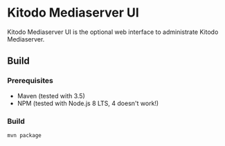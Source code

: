 # Kitodo Mediaserver UI

Kitodo Mediaserver UI is the optional web interface to administrate Kitodo Mediaserver.

## Build

### Prerequisites

- Maven (tested with 3.5)
- NPM (tested with Node.js 8 LTS, 4 doesn't work!)

### Build

```bash
mvn package
```
